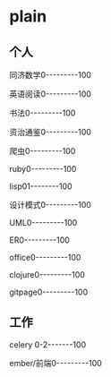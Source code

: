 # plain

## 个人

同济数学0---------100

英语阅读0---------100

书法0---------100

资治通鉴0---------100

爬虫0---------100

ruby0---------100

lisp01--------100

设计模式0---------100

UML0---------100

ER0---------100

office0---------100

clojure0---------100

gitpage0---------100

## 工作
celery 0-2-------100

ember/前端0---------100
